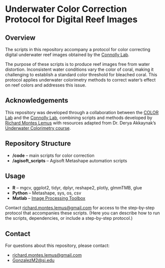 # Underwater Color Correction Protocol for Digital Reef Images

## Overview  
The scripts in this repository accompany a protocol for color correcting digital underwater reef images obtained by the [Connolly Lab](https://striresearch.si.edu/connolly-lab/).  

The purpose of these scripts is to produce reef images free from water distortion. Inconsistent water conditions vary the color of coral, making it challenging to establish a standard color threshold for bleached coral. This protocol applies underwater colorimetry methods to correct water’s effect on reef colors and addresses this issue.  

## Acknowledgements  
This repository was developed through a collaboration between the [COLOR Lab](https://iui-eilat.ac.il/en/%D7%93-%D7%A8-%D7%93%D7%A8%D7%99%D7%94-%D7%90%D7%A7%D7%90%D7%99%D7%99%D7%A0%D7%90%D7%A7-2) and the [Connolly Lab](https://striresearch.si.edu/connolly-lab/), combining scripts and methods developed by [Richard Montes Lemus](https://richardmonteslemus.github.io/) with resources adapted from Dr. Derya Akkaynak’s [Underwater Colorimetry course](https://iui-eilat.ac.il/en/%D7%A7%D7%95%D7%9C%D7%95%D7%A8%D7%99%D7%9E%D7%98%D7%A8%D7%99%D7%94-%D7%9E%D7%93%D7%99%D7%93%D7%AA-%D7%A6%D7%91%D7%A2-%D7%AA%D7%AA-%D7%9E%D7%99%D7%9E%D7%99%D7%AA).  

## Repository Structure  
- **/code** – main scripts for color correction  
- **/agisoft_scripts** – Agisoft Metashape automation scripts  

## Usage  
- **R** – mgcv, ggplot2, tidyr, dplyr, reshape2, plotly, glmmTMB, glue  
- **Python** – Metashape, sys, os, csv  
- **Matlab** – [Image Processing Toolbox](https://www.mathworks.com/products/image-processing.html)  

Contact richard.montes.lemus@gmail.com for access to the step-by-step protocol that accompanies these scripts. 
(Here you can describe how to run the scripts, dependencies, or include a step-by-step protocol.)  

## Contact  
For questions about this repository, please contact:  
- richard.montes.lemus@gmail.com  
- GonzalezM2@si.edu  
